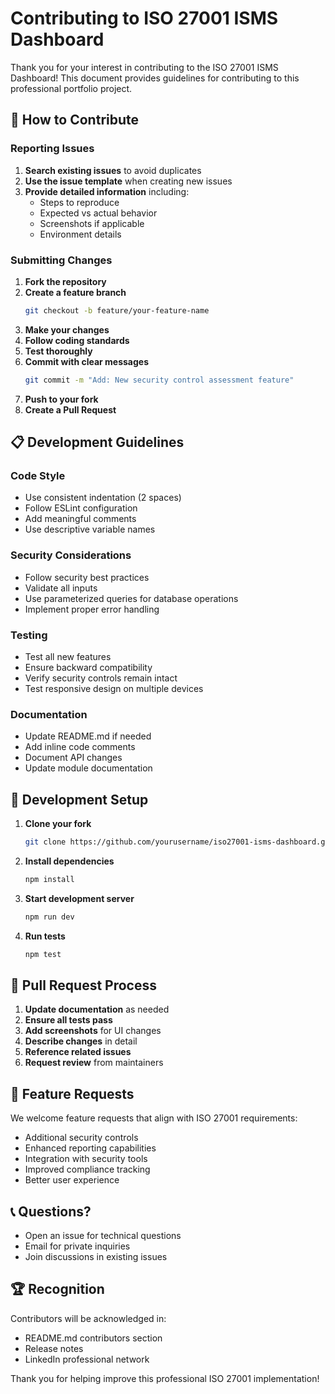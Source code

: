 # Contributing to ISO 27001 ISMS Dashboard

Thank you for your interest in contributing to the ISO 27001 ISMS Dashboard! This document provides guidelines for contributing to this professional portfolio project.

## 🤝 How to Contribute

### Reporting Issues

1. **Search existing issues** to avoid duplicates
2. **Use the issue template** when creating new issues
3. **Provide detailed information** including:
   - Steps to reproduce
   - Expected vs actual behavior
   - Screenshots if applicable
   - Environment details

### Submitting Changes

1. **Fork the repository**
2. **Create a feature branch**
   ```bash
   git checkout -b feature/your-feature-name
   ```
3. **Make your changes**
4. **Follow coding standards**
5. **Test thoroughly**
6. **Commit with clear messages**
   ```bash
   git commit -m "Add: New security control assessment feature"
   ```
7. **Push to your fork**
8. **Create a Pull Request**

## 📋 Development Guidelines

### Code Style
- Use consistent indentation (2 spaces)
- Follow ESLint configuration
- Add meaningful comments
- Use descriptive variable names

### Security Considerations
- Follow security best practices
- Validate all inputs
- Use parameterized queries for database operations
- Implement proper error handling

### Testing
- Test all new features
- Ensure backward compatibility
- Verify security controls remain intact
- Test responsive design on multiple devices

### Documentation
- Update README.md if needed
- Add inline code comments
- Document API changes
- Update module documentation

## 🔧 Development Setup

1. **Clone your fork**
   ```bash
   git clone https://github.com/yourusername/iso27001-isms-dashboard.git
   ```

2. **Install dependencies**
   ```bash
   npm install
   ```

3. **Start development server**
   ```bash
   npm run dev
   ```

4. **Run tests**
   ```bash
   npm test
   ```

## 📝 Pull Request Process

1. **Update documentation** as needed
2. **Ensure all tests pass**
3. **Add screenshots** for UI changes
4. **Describe changes** in detail
5. **Reference related issues**
6. **Request review** from maintainers

## 🎯 Feature Requests

We welcome feature requests that align with ISO 27001 requirements:

- Additional security controls
- Enhanced reporting capabilities
- Integration with security tools
- Improved compliance tracking
- Better user experience

## 📞 Questions?

- Open an issue for technical questions
- Email for private inquiries
- Join discussions in existing issues

## 🏆 Recognition

Contributors will be acknowledged in:
- README.md contributors section
- Release notes
- LinkedIn professional network

Thank you for helping improve this professional ISO 27001 implementation!
